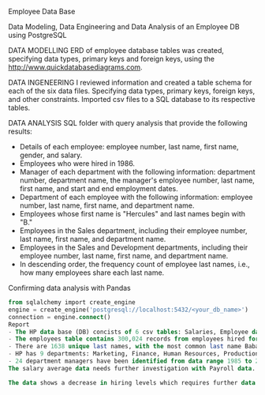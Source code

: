 Employee Data Base
 

 
Data Modeling, Data Engineering and Data Analysis of an Employee DB using PostgreSQL

DATA MODELLING
ERD of employee database tables was created, specifying data types, primary keys and foreign keys, using  the http://www.quickdatabasediagrams.com.

DATA INGENEERING
I reviewed information and created a table schema for each of the six data files. Specifying data types, primary keys, foreign keys, and other constraints. Imported csv files to a SQL database to its respective tables. 

DATA ANALYSIS
SQL folder with query analysis that provide the following results:

- Details of each employee: employee number, last name, first name, gender, and salary.
- Employees who were hired in 1986.
- Manager of each department with the following information: department number, department name, the manager's employee number, last name,   first name, and start and end employment dates.
- Department of each employee with the following information: employee number, last name, first name, and department name.
- Employees whose first name is "Hercules" and last names begin with "B."
- Employees in the Sales department, including their employee number, last name, first name, and department name.
- Employees in the Sales and Development departments, including their employee number, last name, first name, and department name.
- In descending order, the frequency count of employee last names, i.e., how many employees share each last name.

Confirming data analysis with Pandas
   ```sql
 from sqlalchemy import create_engine
 engine = create_engine('postgresql://localhost:5432/<your_db_name>')
 connection = engine.connect()
Report
- The HP data base (DB) concists of 6 csv tables: Salaries, Employee data, Titles, Departments Manager/Employees and Salaries. 
- The employees table contains 300,024 records from employees hired for the period of 1985-01-01 to 2000-01-28. 
- There are 1638 unique last names, with the most common last name Baba. 
- HP has 9 departments: Marketing, Finance, Human Resources, Production, Development, Quality Management, Customer Service, Research and Sales. 
- 24 department managers have been identified from data range 1985 to 2000. 
The salary average data needs further investigation with Payroll data.

The data shows a decrease in hiring levels which requires further data validation with HR department.
 
 